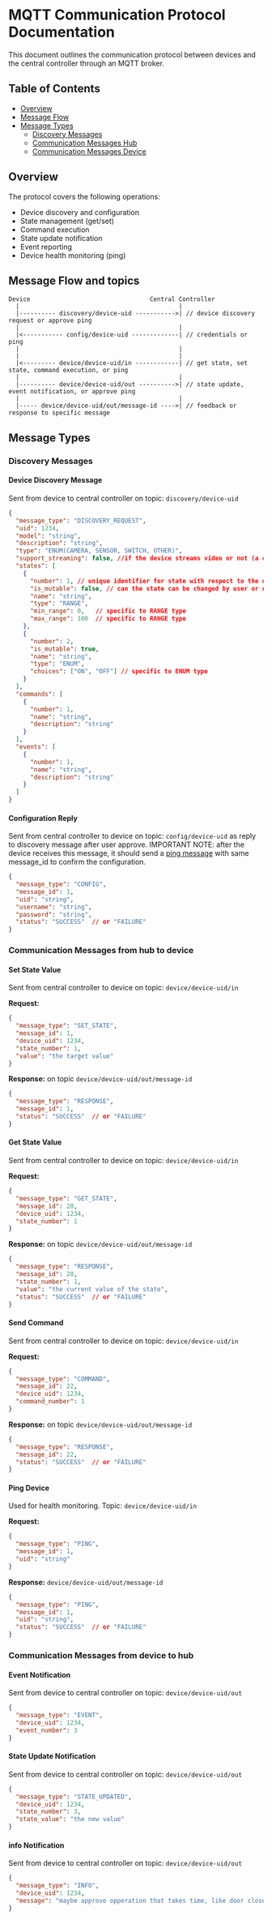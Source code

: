 # MQTT Communication Protocol Documentation

This document outlines the communication protocol between devices and the central controller through an MQTT broker.

## Table of Contents
- [Overview](#overview)
- [Message Flow](#message-flow-and-topics)
- [Message Types](#message-types)
  - [Discovery Messages](#discovery-messages)
  - [Communication Messages Hub](#Communication-Messages-from-hub-to-device)
  - [Communication Messages Device](#Communication-Messages-from-device-to-hub)

## Overview

The protocol covers the following operations:
- Device discovery and configuration
- State management (get/set) 
- Command execution
- State update notification
- Event reporting
- Device health monitoring (ping)

## Message Flow and topics

```
Device                                 Central Controller
  |                                            |
  |---------- discovery/device-uid ----------->| // device discovery request or approve ping
  |                                            |
  |<----------- config/device-uid -------------| // credentials or ping
  |                                            |
  |                                            |
  |<--------- device/device-uid/in ------------| // get state, set state, command execution, or ping
  |                                            |
  |---------- device/device-uid/out ---------->| // state update, event notification, or approve ping
  |                                            |
  |----- device/device-uid/out/message-id ---->| // feedback or response to specific message
```

## Message Types

### Discovery Messages

#### Device Discovery Message
Sent from device to central controller on topic: `discovery/device-uid`

```json
{
  "message_type": "DISCOVERY_REQUEST",
  "uid": 1234,
  "model": "string",
  "description": "string",
  "type": "ENUM(CAMERA, SENSOR, SWITCH, OTHER)",
  "support_streaming": false, //if the device streams video or not (a camera for example).
  "states": [
    {
      "number": 1, // unique identifier for state with respect to the device
      "is_mutable": false, // can the state can be changed by user or not?
      "name": "string",
      "type": "RANGE",
      "min_range": 0,   // specific to RANGE type
      "max_range": 100  // specific to RANGE type
    },
    {
      "number": 2,
      "is_mutable": true,
      "name": "string",
      "type": "ENUM",
      "choices": ["ON", "OFF"] // specific to ENUM type
    }
  ],
  "commands": [
    {
      "number": 1,
      "name": "string",
      "description": "string"
    }
  ],
  "events": [
    {
      "number": 1,
      "name": "string",
      "description": "string"
    }
  ]
}
```

#### Configuration Reply
Sent from central controller to device on topic: `config/device-uid` as reply to discovery message after user approve.
IMPORTANT NOTE: after the device receives this message, it should send a [ping message](#Ping-Device) with same message_id to confirm the configuration.
```json
{
  "message_type": "CONFIG",
  "message_id": 1,
  "uid": "string",
  "username": "string",
  "password": "string",
  "status": "SUCCESS"  // or "FAILURE"
}
```

### Communication Messages from hub to device

#### Set State Value
Sent from central controller to device on topic: `device/device-uid/in`

**Request:**
```json
{
  "message_type": "SET_STATE",
  "message_id": 1,
  "device_uid": 1234,
  "state_number": 1,
  "value": "the target value"
}
```

**Response:** on topic `device/device-uid/out/message-id`
```json
{
  "message_type": "RESPONSE",
  "message_id": 1,
  "status": "SUCCESS"  // or "FAILURE"
}
```

#### Get State Value
Sent from central controller to device on topic: `device/device-uid/in`

**Request:**
```json
{
  "message_type": "GET_STATE",
  "message_id": 20,
  "device_uid": 1234,
  "state_number": 1
}
```

**Response:** on topic `device/device-uid/out/message-id`
```json
{
  "message_type": "RESPONSE",
  "message_id": 20,
  "state_number": 1,
  "value": "the current value of the state",
  "status": "SUCCESS"  // or "FAILURE"
}
```

#### Send Command
Sent from central controller to device on topic: `device/device-uid/in`

**Request:**
```json
{
  "message_type": "COMMAND",
  "message_id": 22,
  "device_uid": 1234,
  "command_number": 1
}
```

**Response:** on topic `device/device-uid/out/message-id`
```json
{
  "message_type": "RESPONSE",
  "message_id": 22,
  "status": "SUCCESS"  // or "FAILURE"
}
```

#### Ping Device
Used for health monitoring. Topic: `device/device-uid/in`

**Request:**
```json
{
  "message_type": "PING",
  "message_id": 1,
  "uid": "string"
}
```

**Response:** `device/device-uid/out/message-id`
```json
{
  "message_type": "PING",
  "message_id": 1,
  "uid": "string",
  "status": "SUCCESS"  // or "FAILURE"
}
```

### Communication Messages from device to hub

#### Event Notification
Sent from device to central controller on topic: `device/device-uid/out`

```json
{
  "message_type": "EVENT",
  "device_uid": 1234,
  "event_number": 3
}
```

#### State Update Notification
Sent from device to central controller on topic: `device/device-uid/out`

```json
{
  "message_type": "STATE_UPDATED",
  "device_uid": 1234,
  "state_number": 3,
  "state_value": "the new value"
}
```

#### info Notification
Sent from device to central controller on topic: `device/device-uid/out`

```json
{
  "message_type": "INFO",
  "device_uid": 1234,
  "message": "maybe approve opperation that takes time, like door closed"
}
```
